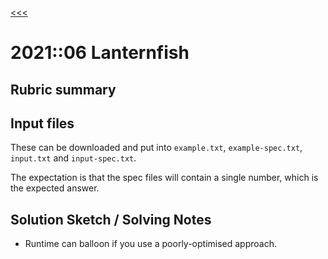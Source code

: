 [<<<](../../README.md)

# 2021::06 Lanternfish

## Rubric summary

## Input files

These can be downloaded and put into `example.txt`, `example-spec.txt`, `input.txt` and `input-spec.txt`.

The expectation is that the spec files will contain a single number, which is the expected answer.

## Solution Sketch / Solving Notes

- Runtime can balloon if you use a poorly-optimised approach.
